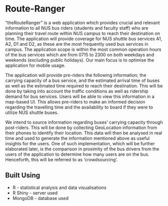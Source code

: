 # Route-Ranger

“theRouteRanger” is a web application which provides crucial and relevant information to all NUS bus riders (students and faculty staff) who are planning their travel route within NUS campus to reach their destination on time. The application will provide coverage for NUS shuttle bus services A1, A2, D1 and D2, as these are the most frequently used bus services in campus. The application scope is within the most common operation hours of the bus services which are from 0715 to 2300 on both weekdays and weekends (excluding public holidays). Our main focus is to optimise the application for mobile usage.

The application will provide pre-riders the following information; the carrying capacity of a bus service, and the estimated arrival time of buses as well as the estimated time required to reach their destination. This will be done by taking into account the traffic conditions as well as ridership demand for bus services. Users will be able to view this information in a map-based UI. This allows pre-riders to make an informed decision regarding the travelling time and the availability to board if they were to utilize NUS shuttle buses.

We intend to source information regarding buses’ carrying capacity through post-riders. This will be done by collecting GeoLocation information from their phones to identify their location. This data will then be analysed in real time and used to generate the information mentioned above as useful insights for the users. One of such implementation, which will be further elaborated later, is the comparison in proximity of the bus drivers from the users of the application to determine how many users are on the bus. Henceforth, this will be referred to as ‘crowdsourcing’.

## Built Using
- R - statistical analysis and data visualisations
- R Shiny - server used
- MongoDB - database used
